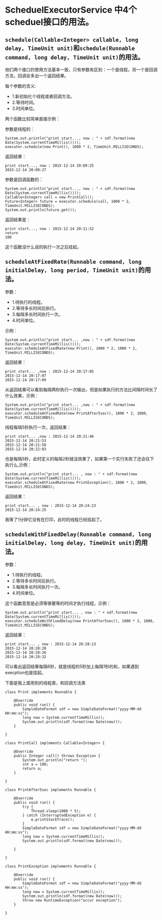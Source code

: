 #  ScheduelExecutorService 中4个scheduel接口的用法。
## `schedule(Callable<Integer> callable, long delay, TimeUnit unit)`和`schedule(Runnable command, long delay, TimeUnit unit)`的用法。
他们两个接口的使用方法基本一致，只有参数有区别：一个是线程，另一个是回调方法，回调会多出一个返回结果。

每个参数的含义:
* 1.新初始化个线程或者回调方法。
* 2.等待时间。
* 3.时间单位。

两个函数比较简单直接示例：

参数是线程的：
```
System.out.println("print start..., now : " + sdf.format(new Date(System.currentTimeMillis())));
executor.schedule(new Print(), 1000 * 2, TimeUnit.MILLISECONDS);
```
返回结果：
```
print start..., now : 2015-12-14 20:09:25
2015-12-14 20:09:27
```
参数是回调函数的：
```
System.out.println("print start..., now : " + sdf.format(new Date(System.currentTimeMillis())));
Callable<Integer> call = new PrintCall();
Future<Integer> future = executor.schedule(call, 1000 * 2, TimeUnit.MILLISECONDS);
System.out.println(future.get());
```
返回结果是：
``` 
print start..., now : 2015-12-14 20:11:52
return 
100
```

这个函数没什么说的执行一次之后挂起。

## `scheduleAtFixedRate(Runnable command, long initialDelay, long period, TimeUnit unit)`的用法。

参数：
* 1.待执行的线程。
* 2.等待多长时间后执行。
* 3.每隔多长时间执行一次。
* 4.时间单位。

示例：
```
System.out.println("print start... ,now : " + sdf.format(new Date(System.currentTimeMillis())));
executor.scheduleAtFixedRate(new Print(), 1000 * 2, 1000 * 2, TimeUnit.MILLISECONDS);
```
返回结果：
```
print start... ,now : 2015-12-14 20:17:05
2015-12-14 20:17:07
2015-12-14 20:17:09
```
从返回结果可以看到每隔两秒执行一次输出，但是如果执行的方法比间隔时间长了什么效果，示例：
```
System.out.println("print start... ,now : " + sdf.format(new Date(System.currentTimeMillis())));
executor.scheduleAtFixedRate(new PrintAfter5sec(), 1000 * 2, 1000, TimeUnit.MILLISECONDS);
```

线程每隔5秒执行一次，返回结果：
```
print start... ,now : 2015-12-14 20:21:46
2015-12-14 20:21:53
2015-12-14 20:21:58
2015-12-14 20:22:03
```
也是每隔5秒，此时定义的每隔2秒就没效果了，如果第一个实行失败了还会往下执行么,示例：
```
System.out.println("print start... , now : " + sdf.format(new Date(System.currentTimeMillis())));
executor.scheduleAtFixedRate(new PrintException(), 1000 * 2, 1000, TimeUnit.MILLISECONDS);
```
返回结果：
```
print start... , now : 2015-12-14 20:24:23
2015-12-14 20:24:25
```
我等了1分钟它没有在打印，此时的线程已经挂起了。

## `scheduleWithFixedDelay(Runnable command, long initialDelay, long delay, TimeUnit unit)`的用法。

参数：
* 1.待执行的线程。
* 2.等待多长时间后执行。
* 3.每隔多长时间执行一次。
* 4.时间单位。

这个函数意思是必须等够要等的时间才执行线程，示例：
```
System.out.println("print start... , now : " + sdf.format(new Date(System.currentTimeMillis())));
executor.scheduleWithFixedDelay(new PrintAfter5sec(), 1000 * 2, 1000, TimeUnit.MILLISECONDS);
```
返回结果：
```
print start... , now : 2015-12-14 20:28:13
2015-12-14 20:28:20
2015-12-14 20:28:26
2015-12-14 20:28:32
```
可以看出返回结果每隔6秒，就是线程的5秒加上每隔1秒的和，如果遇到execption也是挂起。

下面是我上面用到的线程类，和回调方法类
```
class Print implements Runnable {

	@Override
	public void run() {
		SimpleDateFormat sdf = new SimpleDateFormat("yyyy-MM-dd HH:mm:ss");
		long now = System.currentTimeMillis();
		System.out.println(sdf.format(new Date(now)));
	}
	
}

class PrintCall implements Callable<Integer> {

	@Override
	public Integer call() throws Exception {
		System.out.println("return ");
		int a = 100;
		return a;
	}
	
}

class PrintAfter5sec implements Runnable {

	@Override
	public void run() {
		try {
			Thread.sleep(1000 * 5);
		} catch (InterruptedException e) {
			e.printStackTrace();
		}
		SimpleDateFormat sdf = new SimpleDateFormat("yyyy-MM-dd HH:mm:ss");
		long now = System.currentTimeMillis();
		System.out.println(sdf.format(new Date(now)));
		
	}
	
}

class PrintException implements Runnable {

	@Override
	public void run() {
		SimpleDateFormat sdf = new SimpleDateFormat("yyyy-MM-dd HH:mm:ss");
		long now = System.currentTimeMillis();
		System.out.println(sdf.format(new Date(now)));
		throw new RuntimeException("occur exception");
	}
	
}
```